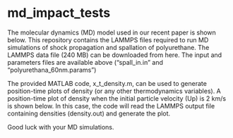 # md_impact_tests

The molecular dynamics (MD) model used in our recent paper is shown below. This repository contains the LAMMPS files required to run MD simulations of shock propagation and spallation of polyurethane. The LAMMPS data file (240 MB) can be downloaded from here. The input and parameters files are available above (“spall_in.in” and “polyurethana_60nm.params”)



The provided MATLAB code, x_t_density.m, can be used to generate position-time plots of density (or any other thermodynamics variables). A position-time plot of density when the initial particle velocity (Up) is 2 km/s is shown below. In this case, the code will read the LAMMPS output file containing densities (density.out) and generate the plot.



Good luck with your MD simulations.

